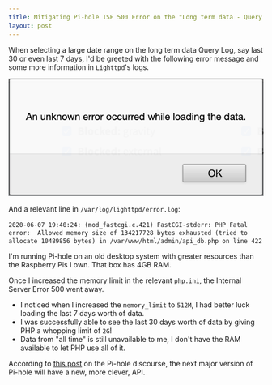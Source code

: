 ```yaml
---
title: Mitigating Pi-hole ISE 500 Error on the "Long term data - Query Log"
layout: post
---
```


When selecting a large date range on the long term data Query Log, say
last 30 or even last 7 days, I'd be greeted with the following error
message and some more information in `Lighttpd`'s logs.

!['An unknown error occurred while loading the data.' alert dialog](/content/2020-06-07/an_unknown_error_occurred_while_loading_the_data.png)

And a relevant line in `/var/log/lighttpd/error.log`:

```
2020-06-07 19:40:24: (mod_fastcgi.c.421) FastCGI-stderr: PHP Fatal error:  Allowed memory size of 134217728 bytes exhausted (tried to allocate 10489856 bytes) in /var/www/html/admin/api_db.php on line 422
```

I'm running Pi-hole on an old desktop system with greater resources than
the Raspberry Pis I own. That box has 4GB RAM.

Once I increased the memory limit in the relevant `php.ini`, the
Internal Server Error 500 went away.

* I noticed when I increased the `memory_limit` to `512M`, I had better
luck loading the last 7 days worth of data.
* I was successfully able to see the last 30 days worth of data by
giving PHP a whopping limit of `2G`!
* Data from "all time" is still unavailable to me, I don't have the RAM
available to let PHP use all of it.

According to [this post][0] on the Pi-hole discourse, the next major
version of Pi-hole will have a new, more clever, API.

[0]:https://discourse.pi-hole.net/t/long-term-data-query-log-for-last-7-days-isnt-working/26073/4